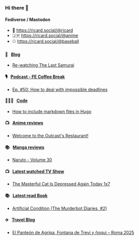 ### Hi there 👋

#### Fediverse / Mastodon

- 🐘 https://ricard.social/@ricard
- 🇯🇵 https://ricard.social/@anime
- ⚾️ https://ricard.social/@baseball

#### 📝 &nbsp;&nbsp;[Blog](https://ricard.blog)

- [Re-watching The Last Samurai](https://ricard.blog/personal/re-watching-the-last-samurai/)

#### 🎙 &nbsp;&nbsp;[Podcast - FE Coffee Break](https://frontend.coffee)

- [Ep. #50: How to deal with impossible deadlines](https://share.transistor.fm/s/03d6fd95)

#### 👨🏻‍💻 &nbsp;&nbsp;[Code](https://ricard.dev)

- [How to include markdown files in Hugo](https://ricard.dev/how-to-include-markdown-files-in-hugo/)

#### 📺 &nbsp;&nbsp;[Anime reviews](https://anime.ricard.blog)

- [Welcome to the Outcast&#39;s Restaurant!](https://anime.ricard.blog/reviews/welcome-to-the-outcasts-restaurant/)

#### 📚 &nbsp;&nbsp;[Manga reviews](https://anime.ricard.blog)

- [Naruto - Volume 30](https://manga.ricard.blog/reviews/naruto/volume/30/)

#### 📺 &nbsp;&nbsp;[Latest watched TV Show](https://quicoto.github.io/reviews/tv-shows)

- [The Masterful Cat Is Depressed Again Today 1x7](https://quicoto.github.io/reviews/tv-shows/the-masterful-cat-is-depressed-again-today/1x7)

#### 📚 &nbsp;&nbsp;[Latest read Book](https://ricard.blog/books/)

- [Artificial Condition (The Murderbot Diaries, #2)](https://www.goodreads.com/review/show/3206567106?utm_medium=api&amp;utm_source=rss)

#### ✈️ &nbsp;&nbsp;[Travel Blog](https://www.quicoto.com/)

- [El Panteón de Agripa, Fontana de Trevi y ñoqui – Roma 2025](https://www.quicoto.com/el-panteon-de-agripa-fontana-de-trevi-y-noqui-roma-2025/)
